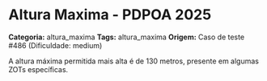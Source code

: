 # Altura Maxima - PDPOA 2025

**Categoria:** altura_maxima
**Tags:** altura_maxima
**Origem:** Caso de teste #486 (Dificuldade: medium)

A altura máxima permitida mais alta é de 130 metros, presente em algumas ZOTs específicas.